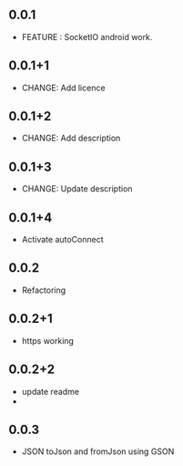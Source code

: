 ## 0.0.1

* FEATURE : SocketIO android work.

## 0.0.1+1

* CHANGE: Add licence

## 0.0.1+2

* CHANGE: Add description

## 0.0.1+3

* CHANGE: Update description

## 0.0.1+4

* Activate autoConnect

## 0.0.2

* Refactoring

## 0.0.2+1

* https working

## 0.0.2+2

* update readme
* 
## 0.0.3

* JSON toJson and fromJson using GSON